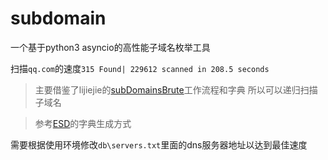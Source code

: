 # subdomain
一个基于python3 asyncio的高性能子域名枚举工具

扫描`qq.com`的速度`315 Found| 229612 scanned in 208.5 seconds`

> 主要借鉴了lijiejie的[subDomainsBrute](https://github.com/lijiejie/subDomainsBrute)工作流程和字典
> 所以可以递归扫描子域名

> 参考[ESD](https://github.com/FeeiCN/ESD)的字典生成方式

需要根据使用环境修改`db\servers.txt`里面的dns服务器地址以达到最佳速度
